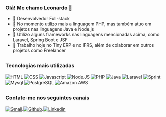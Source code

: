 ### Olá! Me chamo Leonardo 👋

- 🔭 Desenvolvedor Full-stack
- 🌱 No momento utilizo mais a linguagem PHP, mas também atuo em projetos nas linguagens Java e Node.js
- 👯 Utilizo alguns frameworks nas linguagens mencionadas acima, como Laravel, Spring Boot e JSF
- 🤔 Trabalho hoje no Tiny ERP e no IFRS, além de colaborar em outros projetos como Freelancer


<!--div>
  <a href="https://github.com/leonardoalvarengapereira"></a>
  <img height="180em" src="https://github-readme-stats.vercel.app/api?username=leonardoalvarengapereira&show_icons=true&theme=dracula&include_all_commits=true&acount_private=true&range=last_year" />
  <img height="180em" src="https://github-readme-stats.vercel.app/api/top-langs/?username=leonardoalvarengapereira&layout=compact&langs-count=10&theme=dracula&include_all_commits=true&range=last_year" />
</div-->

##
### Tecnologias mais utilizadas
<div>
  <img align="center" alt="HTML" src="https://img.shields.io/badge/HTML-239120?style=for-the-badge&logo=html5&logoColor=white" />
  <img align="center" alt="CSS" src="https://img.shields.io/badge/CSS-239120?&style=for-the-badge&logo=css3&logoColor=white" />
  <img align="center" alt="Javascript" src="https://img.shields.io/badge/JavaScript-F7DF1E?style=for-the-badge&logo=javascript&logoColor=black" />
  <img align="center" alt="Node.JS" src="https://img.shields.io/badge/Node.js-43853D?style=for-the-badge&logo=node.js&logoColor=white" />
  <img align="center" alt="PHP" src="https://img.shields.io/badge/PHP-777BB4?style=for-the-badge&logo=php&logoColor=white" />
  <img align="center" alt="Java" src="https://img.shields.io/badge/Java-ED8B00?style=for-the-badge&logo=java&logoColor=white" />
  <img align="center" alt="Laravel" src="https://img.shields.io/badge/Laravel-FF2D20?style=for-the-badge&logo=laravel&logoColor=white" />
  <img align="center" alt="Sprint" src="https://img.shields.io/badge/Spring-6DB33F?style=for-the-badge&logo=spring&logoColor=white" />
  <img align="center" alt="Mysql" src="https://img.shields.io/badge/MySQL-00000F?style=for-the-badge&logo=mysql&logoColor=white" />
  <img align="center" alt="PostgreSQL" src="https://img.shields.io/badge/PostgreSQL-316192?style=for-the-badge&logo=postgresql&logoColor=white" />
  <img align="center" alt="Amazon AWS" src="https://img.shields.io/badge/Amazon_AWS-232F3E?style=for-the-badge&logo=amazon-aws&logoColor=white" />
</div>

##
### Contate-me nos seguintes canais
<div>
  <a href="mailto:leonardo.alvarenga.pereira@gmail.com" target="_blank">
    <img align="center" alt="Gmail" src="https://img.shields.io/badge/Gmail-D14836?style=for-the-badge&logo=gmail&logoColor=white" />
  </a>
  <a href="https://github.com/leonardoalvarengapereira" target="_blank">
    <img align="center" alt="Github" src="https://img.shields.io/badge/GitHub-100000?style=for-the-badge&logo=github&logoColor=white" />
  </a>
  <a href="https://www.linkedin.com/in/leonardo-pereira-b9633715b/" target="_blank">
    <img align="center" alt="Linkedin" src="https://img.shields.io/badge/LinkedIn-0077B5?style=for-the-badge&logo=linkedin&logoColor=white" />
  </a>
</div>

